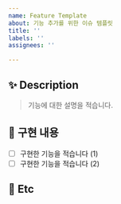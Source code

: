 ```yaml
---
name: Feature Template
about: 기능 추가를 위한 이슈 템플릿
title: ''
labels: ''
assignees: ''

---
```


## ✨ Description

> 기능에 대한 설명을 적습니다.

## 📌 구현 내용

- [ ] 구현한 기능을 적습니다 (1)
- [ ] 구현한 기능을 적습니다 (2)

## 🌱 Etc
